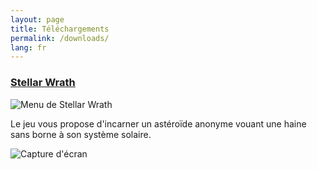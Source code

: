 ```yaml
---
layout: page
title: Téléchargements
permalink: /downloads/
lang: fr
---
```


### [Stellar Wrath](https://dualwielding.itch.io/stellar-wrath) 

![Menu de Stellar Wrath](https://img.itch.zone/aW1hZ2UvMTgyNDY1Lzg1MzAwNi5wbmc=/original/kM3n9F.png)

Le jeu vous propose d'incarner un astéroïde anonyme vouant une haine sans borne à son système solaire.

![Capture d'écran](https://img.itch.zone/aW1hZ2UvMTgyNDY1Lzg1MzAwOC5wbmc=/original/j8rlIR.png)

